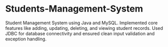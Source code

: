 # Students-Management-System
Student Management System using Java and MySQL. Implemented core features like adding, updating, deleting, and viewing student records. Used JDBC for database connectivity and ensured clean input validation and exception handling.
